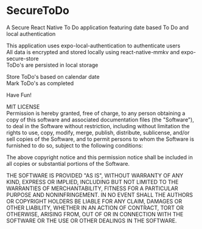 # SecureToDo

A Secure React Native To Do application featuring date based To Do and local authentication

This application uses expo-local-authentication to authenticate users  
All data is encrypted and stored locally using react-native-mmkv and expo-secure-store  
ToDo's are persisted in local storage

Store ToDo's based on calendar date  
Mark ToDo's as completed

Have Fun!

MIT LICENSE  
Permission is hereby granted, free of charge, to any person obtaining a copy of this software and associated documentation files (the "Software"), to deal in the Software without restriction, including without limitation the rights to use, copy, modify, merge, publish, distribute, sublicense, and/or sell copies of the Software, and to permit persons to whom the Software is furnished to do so, subject to the following conditions:

The above copyright notice and this permission notice shall be included in all copies or substantial portions of the Software.

THE SOFTWARE IS PROVIDED "AS IS", WITHOUT WARRANTY OF ANY KIND, EXPRESS OR IMPLIED, INCLUDING BUT NOT LIMITED TO THE WARRANTIES OF MERCHANTABILITY, FITNESS FOR A PARTICULAR PURPOSE AND NONINFRINGEMENT. IN NO EVENT SHALL THE AUTHORS OR COPYRIGHT HOLDERS BE LIABLE FOR ANY CLAIM, DAMAGES OR OTHER LIABILITY, WHETHER IN AN ACTION OF CONTRACT, TORT OR OTHERWISE, ARISING FROM, OUT OF OR IN CONNECTION WITH THE SOFTWARE OR THE USE OR OTHER DEALINGS IN THE SOFTWARE.
